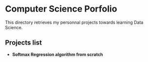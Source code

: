 # Computer Science Porfolio
This directory retrieves my personnal projects towards learning Data Science.
## Projects list
- __Softmax Regression algorithm from scratch__

